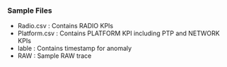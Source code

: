 ### Sample Files
* Radio.csv : Contains RADIO KPIs
* Platform.csv : Contains PLATFORM KPI including PTP and NETWORK KPIs 
* lable : Contains timestamp for anomaly
* RAW : Sample RAW trace
